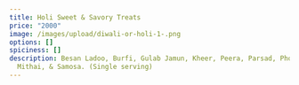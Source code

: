 ```yaml
---
title: Holi Sweet & Savory Treats
price: "2000"
image: /images/upload/diwali-or-holi-1-.png
options: []
spiciness: []
description: Besan Ladoo, Burfi, Gulab Jamun, Kheer, Peera, Parsad, Pholourie,
  Mithai, & Samosa. (Single serving)
---
```


